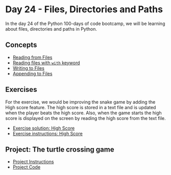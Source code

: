 # Day 24 - Files, Directories and Paths

In the day 24 of the Python 100-days of code bootcamp, we will be learning about files, directories and paths in Python.

## Concepts

- [Reading from Files](./concepts/00_reading-file.py)
- [Reading files with `with` keyword](./concepts/01_reading-file-without-close.py)
- [Writing to Files](./concepts/02_writing-to-file.py)
- [Appending to Files](./concepts/03_appending-to-file.py)

## Exercises

For the exercise, we would be improving the snake game by adding the High score feature. The high score is stored in a text file and is updated when the player beats the high score. Also, when the game starts the high score is displayed on the screen by reading the high score from the text file.

- [Exercise solution: High Score](./exercises/00_snake/main.py)
- [Exercise instructions: High Score](./exercises/00_snake/instructions.md)

## Project: The turtle crossing game

- [Project Instructions](./project/instructions.md)
- [Project Code](./project/main.py)

